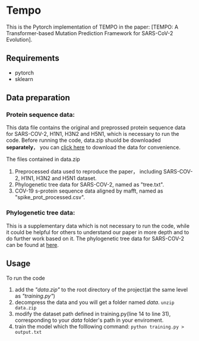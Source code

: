 # Tempo

This is the Pytorch implementation of TEMPO in the paper: [TEMPO: A Transformer-based Mutation Prediction Framework for SARS-CoV-2 Evolution]. 

## Requirements
- pytorch
- sklearn

## Data preparation

### Protein sequence data:

This data file contains the original and preprossed protein sequence data for SARS-COV-2, H1N1, H3N2 and H5N1, which is necessary to run the code. Before running the code, data.zip shuold be downloaded **separately**， you can [click here](https://github.com/ZJUDataIntelligence/Tempo/raw/main/data.zip) to download the data for convenience.

The files contained in data.zip
1. Preprocessed data used to reproduce the paper， including SARS-COV-2, H1N1, H3N2 and H5N1 dataset.
2. Phylogenetic tree data for SARS-COV-2, named as "tree.txt".
3. COV-19 s-protein sequence data aligned by mafft, named as "spike_prot_processed.csv".

### Phylogenetic tree data:
This is a supplementary data which is not necessary to run the code, while it could be helpful for others to understand our paper in more depth and to do further work based on it. The  phylogenetic tree data for SARS-COV-2 can be found at [here](https://ngdc.cncb.ac.cn/ncov/variation/tree).



## Usage
To run the code
1. add the *"data.zip"* to the root directory of the project(at the same level as *"training.py"*)
2. decompress the data and you will get a folder named *data*.
`unzip data.zip`
3. modify the dataset path defined in training.py(line 14 to line 31), corresponding to your *data* folder's path in your enviroment.
4. train the model which the folllowing command:
`python training.py > output.txt`


